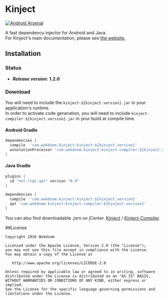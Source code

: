 
# Kinject

[![Android Arsenal](https://img.shields.io/badge/Android%20Arsenal-Kinject-green.svg?style=true)](https://android-arsenal.com/details/1/3931)

A fast dependency injector for Android and Java.  
For Kinject's main documentation, please see [the website.](http://wokdsem.github.io/Kinject/)
 
## Installation

### Status
* ***Release version:*** **1.2.0**

### Download 
You will need to include the `kinject-${kinject.version}.jar` in your application's runtime.  
In order to activate code generation, you will need to include `kinject-compiler-${kinject.version}.jar`
in your build at compile time.

#### Android Gradle

```groovy
dependencies {
  compile  'com.wokdsem.kinject:kinject:${kinject.version}'
  annotationProcessor 'com.wokdsem.kinject:kinject-compiler:${kinject.version}'
}
```

#### Java Gradle

```groovy
plugins {
  id "net.ltgt.apt" version "0.9"
}

dependencies {
  compile  'com.wokdsem.kinject:kinject:${kinject.version}'
  apt 'com.wokdsem.kinject:kinject-compiler:${kinject.version}'
}
```

You can also find downloadable *.jar*s on jCenter.
[Kinject](https://bintray.com/artifact/download/wokdsem/maven/com/wokdsem/kinject/kinject/1.2.0/kinject-1.2.0.jar) /
[Kinject-Compiler](https://bintray.com/artifact/download/wokdsem/maven/com/wokdsem/kinject/kinject-compiler/1.2.0/kinject-compiler-1.2.0.jar).

##License

	Copyright 2016 Wokdsem

    Licensed under the Apache License, Version 2.0 (the "License");
    you may not use this file except in compliance with the License.
    You may obtain a copy of the License at

       http://www.apache.org/licenses/LICENSE-2.0

    Unless required by applicable law or agreed to in writing, software
    distributed under the License is distributed on an "AS IS" BASIS,
    WITHOUT WARRANTIES OR CONDITIONS OF ANY KIND, either express or implied.
    See the License for the specific language governing permissions and
    limitations under the License.